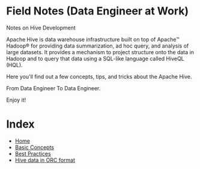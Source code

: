 # Field Notes (Data Engineer at Work)
Notes on Hive Development

Apache Hive is data warehouse infrastructure built on top of Apache™ Hadoop® for providing data summarization, ad hoc query, and analysis of large datasets. It provides a mechanism to project structure onto the data in Hadoop and to query that data using a SQL-like language called HiveQL (HQL).

Here you'll find out a few concepts, tips, and tricks about the Apache Hive.

From Data Engineer To Data Engineer.

Enjoy it!

# Index

- [Home](https://github.com/lserra/hde/wiki)
- [Basic Concepts](https://github.com/lserra/hde/wiki/Basic-Concepts)
- [Best Practices](https://github.com/lserra/hde/wiki/Best-Practices)
- [Hive data in ORC format](https://github.com/lserra/hde/wiki/Hive-data-in-ORC-format)
